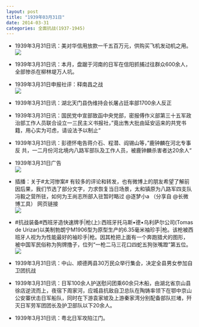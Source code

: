 ```yaml
---
layout: post
title: "1939年03月31日"
date: 2014-03-31
categories: 全面抗战(1937-1945)
---
```


<meta name="referrer" content="no-referrer" />

- 1939年3月31日讯：美对华信用放款一千五百万元，供购买飞机发动机之用。 <br/><img src="https://ww2.sinaimg.cn/large/aca367d8jw1eezahc5wsgj203y0hh3zp.jpg" />

- 1939年3月31日讯：本月，盘踞于河南的日军在信阳抓捕过往群众600余人，全部惨杀在柳林堤万人坑。 

- 1939年3月31日申报社评：释南昌之战 <br/><img src="https://ww4.sinaimg.cn/large/aca367d8jw1eez74awkhlj20qd0xxkbk.jpg" />

- 1939年3月31日讯：湖北天门县伪维持会长屠占廷率部1700余人反正 

- 1939年3月31日讯：国民党中宣部致函中央党部，密报傅作义部第三十五军政治部工作人员联合设立一三民主义书报社，”竟出售大批由延安运来的共党书籍，用心实为可虑，请设法予以制止“ 

- 1939年3月31日讯：彭德怀电告蒋介石、程潜、阎锡山等，”鹿钟麟在河北专事反 共，一二月份河北境内八路军部队及工作人员，被鹿钟麟杀害者达20余人“ 

- 1939年3月31日广告 <br/><img src="https://ww2.sinaimg.cn/large/aca367d8jw1eeyrekljadj20k60gpn1a.jpg" />

- 插播：关于#太河惨案# 有较多的评论和转发，也有微博上的朋友希望了解前因后果，我们节选了部分文字，力求恢复当日场景，太和镇原为八路军四支队冯毅之营所驻，如何为王尚志所部入驻暂时略过 @逐梦小a  （分享自 @长微博工具） 网页链接  <br/><img src="https://ww1.sinaimg.cn/large/aca367d8jw1eeyqzb8m9cj20c80m40vx.jpg" />

- #抗战装备#西班牙造快速牌手|枪(上):西班牙托马斯•德•乌利萨尔公司(Tomas de Urizar)以美制勃朗宁M1906型为原型生产的6.35毫米袖珍手|枪。该枪被西班牙人视为为性能最好的袖珍手|枪。因其枪把上面有一个奔跑猎犬的图形，被中国军民俗称为狗牌撸子，位列“一枪二马三花口四蛇五狗张嘴蹬”第五位。 <br/><img src="https://ww1.sinaimg.cn/large/aca367d8jw1eeypf4rnuvj20hs0erq4q.jpg" />

- 1939年3月31日讯：中山、顺德两县30万民众举行集会，决定全县男女参加自卫团抗战 

- 1939年3月31日讯：日军100余人护送慰问团乘60余只木船，由湖北省京山县徐店逆流而上，夜宿下周家河，应城县抗敌自卫总队在陶铸率领下在鄂中京山公安寨伏击日军船队，同时在下游袁家坡及上游秦家湾分别配备部队拦堵，歼灭日军劳军团团长及护卫部队以下20余人。 

- 1939年3月31日讯：粤北日军攻陷江门。 

